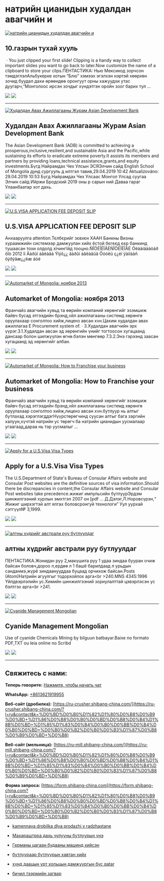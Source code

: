 # натрийн цианидын худалдан авагчийн и

<a href="https://swt.shibang-china.com/?l=ru&img&k=%D0%BD%D0%B0%D1%82%D1%80%D0%B8%D0%B9%D0%BD+%D1%86%D0%B8%D0%B0%D0%BD%D0%B8%D0%B4%D1%8B%D0%BD+%D1%85%D1%83%D0%B4%D0%B0%D0%BB%D0%B4%D0%B0%D0%BD+%D0%B0%D0%B2%D0%B0%D0%B3%D1%87%D0%B8%D0%B9%D0%BD+%D0%B8" target="_blank">![натрийн цианидын худалдан авагчийн и](http://static.shibang-china.com/all-800x300/397.jpg)</a>

## 10.газрын тухай хууль
&nbsp;&#0183;&#32;You just clipped your first slide! Clipping is a handy way to collect important slides you want to go back to later.Now customize the name of a clipboard to store your clips.ПЕНТАСТИКА: Нью Мексикод зорчсон тэмдэглэлАльбукерке хотын “Блю” хэмээх эгэлхэн нэртэй хөөрхөн зочид буудал дахи өрөөндөө оронгуут орны хажуудхи утас дуугарч,“Монголоос ирсэн зочдыг хүндэтгэн оройн зоог барих тул …


<a href="https://whatsapp.shibangsoft.com/WhatsApp.php" target="_blank" title="WhatsApp">![](http://static.shibang-china.com/icon/whatsapp.png)</a> <a href="https://swt.shibang-china.com/?l=ru&icon&k=%D0%BD%D0%B0%D1%82%D1%80%D0%B8%D0%B9%D0%BD+%D1%86%D0%B8%D0%B0%D0%BD%D0%B8%D0%B4%D1%8B%D0%BD+%D1%85%D1%83%D0%B4%D0%B0%D0%BB%D0%B4%D0%B0%D0%BD+%D0%B0%D0%B2%D0%B0%D0%B3%D1%87%D0%B8%D0%B9%D0%BD+%D0%B8" target="_blank">![](http://static.shibang-china.com/icon/chat-ru.png)</a>

---

<a href="https://swt.shibang-china.com/?l=ru&img&k=%D0%BD%D0%B0%D1%82%D1%80%D0%B8%D0%B9%D0%BD+%D1%86%D0%B8%D0%B0%D0%BD%D0%B8%D0%B4%D1%8B%D0%BD+%D1%85%D1%83%D0%B4%D0%B0%D0%BB%D0%B4%D0%B0%D0%BD+%D0%B0%D0%B2%D0%B0%D0%B3%D1%87%D0%B8%D0%B9%D0%BD+%D0%B8" target="_blank">![Худалдан Авах Ажиллагааны Журам Asian Development Bank](http://static.shibang-china.com/all-800x300/302.jpg)</a>

## Худалдан Авах Ажиллагааны Журам Asian Development Bank
The Asian Development Bank (ADB) is committed to achieving a prosperous,inclusive,resilient,and sustainable Asia and the Pacific,while sustaining its efforts to eradicate extreme poverty.It assists its members and partners by providing loans,technical assistance,grants,and equity investments.Бүгд Найрамдах Чех Улсын ЭСЯЭлчин сайд English School of Mongolia дунд сургууль д илтгэл тавив,29.04.2019 10:42 Aktualizov&#225;no: 29.04.2019 10:53 Бүгд Найрамдах Чех Улсаас Монгол Улсад суугаа Элчин сайд Ийржи Бродский 2019 оны р сарын ний Даваа гараг Улаанбаатар хот дахь.


<a href="https://whatsapp.shibangsoft.com/WhatsApp.php" target="_blank" title="WhatsApp">![](http://static.shibang-china.com/icon/whatsapp.png)</a> <a href="https://swt.shibang-china.com/?l=ru&icon&k=%D0%BD%D0%B0%D1%82%D1%80%D0%B8%D0%B9%D0%BD+%D1%86%D0%B8%D0%B0%D0%BD%D0%B8%D0%B4%D1%8B%D0%BD+%D1%85%D1%83%D0%B4%D0%B0%D0%BB%D0%B4%D0%B0%D0%BD+%D0%B0%D0%B2%D0%B0%D0%B3%D1%87%D0%B8%D0%B9%D0%BD+%D0%B8" target="_blank">![](http://static.shibang-china.com/icon/chat-ru.png)</a>

---

<a href="https://swt.shibang-china.com/?l=ru&img&k=%D0%BD%D0%B0%D1%82%D1%80%D0%B8%D0%B9%D0%BD+%D1%86%D0%B8%D0%B0%D0%BD%D0%B8%D0%B4%D1%8B%D0%BD+%D1%85%D1%83%D0%B4%D0%B0%D0%BB%D0%B4%D0%B0%D0%BD+%D0%B0%D0%B2%D0%B0%D0%B3%D1%87%D0%B8%D0%B9%D0%BD+%D0%B8" target="_blank">![U.S.VISA APPLICATION FEE DEPOSIT SLIP](http://static.shibang-china.com/all-800x300/1219.jpg)</a>

## U.S.VISA APPLICATION FEE DEPOSIT SLIP
Анхааруулга attention.Тєлбєрийг зєвхєн ХААН Банкны Визны хураамжийн системээр дамжуулан хийх ёстой бєгєєд єєр банкинд тушаасан тохи олдолд хїчингїйд тооцно.&#209;&#206;&#214;&#200;&#206;&#203;&#206;&#195;&#200;&#209;&#206;&#214;&#200;&#206;&#203;&#206;&#195;&#200; &#211;&#235;&#224;&#224;&#237;&#225;&#224;&#224;&#242;&#224;&#240; &#245;&#238;&#242; 2012 &#238;&#237; &#195;&#224;&#240;&#251;&#237; &#224;&#226;&#235;&#224;&#227;&#224; &#221;&#237;&#253;&#245;&#191;&#191; &#227;&#224;&#240;&#251;&#237; &#224;&#226;&#235;&#224;&#227;&#251;&#227; &#213;&#243;&#243;&#235;&#252; &#231;&#191;&#233;&#237; &#255;&#224;&#236;&#237;&#224;&#224;&#241; &#245;&#253;&#240;&#253;&#227;&#230;&#191;&#191;&#235;&#230; &#225;&#243;&#233;


<a href="https://whatsapp.shibangsoft.com/WhatsApp.php" target="_blank" title="WhatsApp">![](http://static.shibang-china.com/icon/whatsapp.png)</a> <a href="https://swt.shibang-china.com/?l=ru&icon&k=%D0%BD%D0%B0%D1%82%D1%80%D0%B8%D0%B9%D0%BD+%D1%86%D0%B8%D0%B0%D0%BD%D0%B8%D0%B4%D1%8B%D0%BD+%D1%85%D1%83%D0%B4%D0%B0%D0%BB%D0%B4%D0%B0%D0%BD+%D0%B0%D0%B2%D0%B0%D0%B3%D1%87%D0%B8%D0%B9%D0%BD+%D0%B8" target="_blank">![](http://static.shibang-china.com/icon/chat-ru.png)</a>

---

<a href="https://swt.shibang-china.com/?l=ru&img&k=%D0%BD%D0%B0%D1%82%D1%80%D0%B8%D0%B9%D0%BD+%D1%86%D0%B8%D0%B0%D0%BD%D0%B8%D0%B4%D1%8B%D0%BD+%D1%85%D1%83%D0%B4%D0%B0%D0%BB%D0%B4%D0%B0%D0%BD+%D0%B0%D0%B2%D0%B0%D0%B3%D1%87%D0%B8%D0%B9%D0%BD+%D0%B8" target="_blank">![Automarket of Mongolia: ноября 2013](http://static.shibang-china.com/all-800x300/19.jpg)</a>

## Automarket of Mongolia: ноября 2013
Франчайз авагчийн хувьд та өөрийн компаний хөрөнгийг эзэмшиж байвч бусад этгээдийн брэнд,vйл ажиллагааны системд хөрөнгө оруулахаар сонголтоо хийж,лиценз авсан хvн.Цахим худалдан авах ажиллагаа E Procurement system of.&nbsp;&#0183;&#32;3.Худалдан авагчийн эрх үүрэг.3.1.Худалдан авсан эд хөрөнгийн үнийг тогтоосон хугацаанд дансаар болон шилжүүлэн өгнө.бэлэн мөнгөөр 7.3.2.Энэ гэрээнд заасан хугацаанд эд хөрөнгийг албан.


<a href="https://whatsapp.shibangsoft.com/WhatsApp.php" target="_blank" title="WhatsApp">![](http://static.shibang-china.com/icon/whatsapp.png)</a> <a href="https://swt.shibang-china.com/?l=ru&icon&k=%D0%BD%D0%B0%D1%82%D1%80%D0%B8%D0%B9%D0%BD+%D1%86%D0%B8%D0%B0%D0%BD%D0%B8%D0%B4%D1%8B%D0%BD+%D1%85%D1%83%D0%B4%D0%B0%D0%BB%D0%B4%D0%B0%D0%BD+%D0%B0%D0%B2%D0%B0%D0%B3%D1%87%D0%B8%D0%B9%D0%BD+%D0%B8" target="_blank">![](http://static.shibang-china.com/icon/chat-ru.png)</a>

---

<a href="https://swt.shibang-china.com/?l=ru&img&k=%D0%BD%D0%B0%D1%82%D1%80%D0%B8%D0%B9%D0%BD+%D1%86%D0%B8%D0%B0%D0%BD%D0%B8%D0%B4%D1%8B%D0%BD+%D1%85%D1%83%D0%B4%D0%B0%D0%BB%D0%B4%D0%B0%D0%BD+%D0%B0%D0%B2%D0%B0%D0%B3%D1%87%D0%B8%D0%B9%D0%BD+%D0%B8" target="_blank">![Automarket of Mongolia: How to Franchise your business](http://static.shibang-china.com/all-800x300/549.jpg)</a>

## Automarket of Mongolia: How to Franchise your business
Франчайз авагчийн хувьд та өөрийн компаний хөрөнгийг эзэмшиж байвч бусад этгээдийн брэнд,vйл ажиллагааны системд хөрөнгө оруулахаар сонголтоо хийж,лиценз авсан хvн.бутлуур нь алтыг бутлахад хэрэглэгддэгНүүрстөрөгчинд суусан алтыг бага зэргийн халуун,хүчтэй натрийн ус төрөгч ба натрийн цианидын уусмалаар угаагаад,дараа нь тэр уусмалыг …


<a href="https://whatsapp.shibangsoft.com/WhatsApp.php" target="_blank" title="WhatsApp">![](http://static.shibang-china.com/icon/whatsapp.png)</a> <a href="https://swt.shibang-china.com/?l=ru&icon&k=%D0%BD%D0%B0%D1%82%D1%80%D0%B8%D0%B9%D0%BD+%D1%86%D0%B8%D0%B0%D0%BD%D0%B8%D0%B4%D1%8B%D0%BD+%D1%85%D1%83%D0%B4%D0%B0%D0%BB%D0%B4%D0%B0%D0%BD+%D0%B0%D0%B2%D0%B0%D0%B3%D1%87%D0%B8%D0%B9%D0%BD+%D0%B8" target="_blank">![](http://static.shibang-china.com/icon/chat-ru.png)</a>

---

<a href="https://swt.shibang-china.com/?l=ru&img&k=%D0%BD%D0%B0%D1%82%D1%80%D0%B8%D0%B9%D0%BD+%D1%86%D0%B8%D0%B0%D0%BD%D0%B8%D0%B4%D1%8B%D0%BD+%D1%85%D1%83%D0%B4%D0%B0%D0%BB%D0%B4%D0%B0%D0%BD+%D0%B0%D0%B2%D0%B0%D0%B3%D1%87%D0%B8%D0%B9%D0%BD+%D0%B8" target="_blank">![Apply for a U.S.Visa Visa Types](http://static.shibang-china.com/all-800x300/567.jpg)</a>

## Apply for a U.S.Visa Visa Types
The U.S.Department of State's Bureau of Consular Affairs website and Consular Post websites are the definitive sources of visa information.Should there be discrepancies in content,the Consular Affairs website and Consular Post websites take precedence.жижиг импульсийн бутлуурЭрдэм шинжилгээний хурлын эмхтгэл 2007 он [pdf … Д.Дэлэг,Л.Норовсүрэн,“ Жижиг ширхэгтэй алт ялгах боловсронгуй технологи” Уул уурхай сэтгүүл№ 3,1999.


<a href="https://whatsapp.shibangsoft.com/WhatsApp.php" target="_blank" title="WhatsApp">![](http://static.shibang-china.com/icon/whatsapp.png)</a> <a href="https://swt.shibang-china.com/?l=ru&icon&k=%D0%BD%D0%B0%D1%82%D1%80%D0%B8%D0%B9%D0%BD+%D1%86%D0%B8%D0%B0%D0%BD%D0%B8%D0%B4%D1%8B%D0%BD+%D1%85%D1%83%D0%B4%D0%B0%D0%BB%D0%B4%D0%B0%D0%BD+%D0%B0%D0%B2%D0%B0%D0%B3%D1%87%D0%B8%D0%B9%D0%BD+%D0%B8" target="_blank">![](http://static.shibang-china.com/icon/chat-ru.png)</a>

---

<a href="https://swt.shibang-china.com/?l=ru&img&k=%D0%BD%D0%B0%D1%82%D1%80%D0%B8%D0%B9%D0%BD+%D1%86%D0%B8%D0%B0%D0%BD%D0%B8%D0%B4%D1%8B%D0%BD+%D1%85%D1%83%D0%B4%D0%B0%D0%BB%D0%B4%D0%B0%D0%BD+%D0%B0%D0%B2%D0%B0%D0%B3%D1%87%D0%B8%D0%B9%D0%BD+%D0%B8" target="_blank">![алтны хүдрийг австрали руу бутлуулдаг](http://static.shibang-china.com/all-800x300/328.jpg)</a>

## алтны хүдрийг австрали руу бутлуулдаг
ПЕНТАСТИКА.Жонидан руу 2,макүшита руу 1 удаа зиндаа бууран очиж байсан боловч,дороо л,ердөө л 1 башё барилдаад л урьдын санданмэ,жүрё зиндаанууддаа буцаад орчихож байсан.Posts (Atom)Натрийн агуулгыг тодорхойлох арга&lt;br &gt;240.MNS 4345:1996 Үйлдвэрлэлийн ус.Химийн шинжилгээний зориулалттай цэвэрлэсэн ус бэлтгэх арга&lt;br &gt;241.


<a href="https://whatsapp.shibangsoft.com/WhatsApp.php" target="_blank" title="WhatsApp">![](http://static.shibang-china.com/icon/whatsapp.png)</a> <a href="https://swt.shibang-china.com/?l=ru&icon&k=%D0%BD%D0%B0%D1%82%D1%80%D0%B8%D0%B9%D0%BD+%D1%86%D0%B8%D0%B0%D0%BD%D0%B8%D0%B4%D1%8B%D0%BD+%D1%85%D1%83%D0%B4%D0%B0%D0%BB%D0%B4%D0%B0%D0%BD+%D0%B0%D0%B2%D0%B0%D0%B3%D1%87%D0%B8%D0%B9%D0%BD+%D0%B8" target="_blank">![](http://static.shibang-china.com/icon/chat-ru.png)</a>

---

<a href="https://swt.shibang-china.com/?l=ru&img&k=%D0%BD%D0%B0%D1%82%D1%80%D0%B8%D0%B9%D0%BD+%D1%86%D0%B8%D0%B0%D0%BD%D0%B8%D0%B4%D1%8B%D0%BD+%D1%85%D1%83%D0%B4%D0%B0%D0%BB%D0%B4%D0%B0%D0%BD+%D0%B0%D0%B2%D0%B0%D0%B3%D1%87%D0%B8%D0%B9%D0%BD+%D0%B8" target="_blank">![Cyanide Management Mongolian](http://static.shibang-china.com/all-800x300/821.jpg)</a>

## Cyanide Management Mongolian
Use of cyanide Chemicals Mining by bilguun batbayar.Baixe no formato PDF,TXT ou leia online no Scribd

<a href="https://whatsapp.shibangsoft.com/WhatsApp.php" target="_blank" title="WhatsApp">![](http://static.shibang-china.com/icon/whatsapp.png)</a> <a href="https://swt.shibang-china.com/?l=ru&icon&k=%D0%BD%D0%B0%D1%82%D1%80%D0%B8%D0%B9%D0%BD+%D1%86%D0%B8%D0%B0%D0%BD%D0%B8%D0%B4%D1%8B%D0%BD+%D1%85%D1%83%D0%B4%D0%B0%D0%BB%D0%B4%D0%B0%D0%BD+%D0%B0%D0%B2%D0%B0%D0%B3%D1%87%D0%B8%D0%B9%D0%BD+%D0%B8" target="_blank">![](http://static.shibang-china.com/icon/chat-ru.png)</a>

---
## Свяжитесь с нами:

**Теперь говорите:** [Нажмите, чтобы начать чат](https://swt.shibang-china.com?l=ru&contact&k=%D0%BD%D0%B0%D1%82%D1%80%D0%B8%D0%B9%D0%BD+%D1%86%D0%B8%D0%B0%D0%BD%D0%B8%D0%B4%D1%8B%D0%BD+%D1%85%D1%83%D0%B4%D0%B0%D0%BB%D0%B4%D0%B0%D0%BD+%D0%B0%D0%B2%D0%B0%D0%B3%D1%87%D0%B8%D0%B9%D0%BD+%D0%B8)

**WhatsApp:**  [+8613621919955](https://whatsapp.shibangsoft.com/WhatsApp.php)

**Веб-сайт (дробилка):** [https://ru-crusher.shibang-china.com/](https://ru-crusher.shibang-china.com/?l=ru&contact&k=%D0%BD%D0%B0%D1%82%D1%80%D0%B8%D0%B9%D0%BD+%D1%86%D0%B8%D0%B0%D0%BD%D0%B8%D0%B4%D1%8B%D0%BD+%D1%85%D1%83%D0%B4%D0%B0%D0%BB%D0%B4%D0%B0%D0%BD+%D0%B0%D0%B2%D0%B0%D0%B3%D1%87%D0%B8%D0%B9%D0%BD+%D0%B8)

**Веб-сайт (мельница):** [https://ru-mill.shibang-china.com/](https://ru-mill.shibang-china.com/?l=ru&contact&k=%D0%BD%D0%B0%D1%82%D1%80%D0%B8%D0%B9%D0%BD+%D1%86%D0%B8%D0%B0%D0%BD%D0%B8%D0%B4%D1%8B%D0%BD+%D1%85%D1%83%D0%B4%D0%B0%D0%BB%D0%B4%D0%B0%D0%BD+%D0%B0%D0%B2%D0%B0%D0%B3%D1%87%D0%B8%D0%B9%D0%BD+%D0%B8)

**Форма запроса:** [https://form.shibang-china.com](https://form.shibang-china.com?l=ru&contact&k=%D0%BD%D0%B0%D1%82%D1%80%D0%B8%D0%B9%D0%BD+%D1%86%D0%B8%D0%B0%D0%BD%D0%B8%D0%B4%D1%8B%D0%BD+%D1%85%D1%83%D0%B4%D0%B0%D0%BB%D0%B4%D0%B0%D0%BD+%D0%B0%D0%B2%D0%B0%D0%B3%D1%87%D0%B8%D0%B9%D0%BD+%D0%B8)

* [kamennaya drobilka dlya prodazhi v radzhastane](../126/kamennaya%20drobilka%20dlya%20prodazhi%20v%20radzhastane.md)

* [Махараштрра дахь чулууны бутлуурын үнэ](../130/%D0%9C%D0%B0%D1%85%D0%B0%D1%80%D0%B0%D1%88%D1%82%D1%80%D1%80%D0%B0%20%D0%B4%D0%B0%D1%85%D1%8C%20%D1%87%D1%83%D0%BB%D1%83%D1%83%D0%BD%D1%8B%20%D0%B1%D1%83%D1%82%D0%BB%D1%83%D1%83%D1%80%D1%8B%D0%BD%20%D2%AF%D0%BD%D1%8D.md)

* [Германы цагаан будааны машинд хийсэн](../129/%D0%93%D0%B5%D1%80%D0%BC%D0%B0%D0%BD%D1%8B%20%D1%86%D0%B0%D0%B3%D0%B0%D0%B0%D0%BD%20%D0%B1%D1%83%D0%B4%D0%B0%D0%B0%D0%BD%D1%8B%20%D0%BC%D0%B0%D1%88%D0%B8%D0%BD%D0%B4%20%D1%85%D0%B8%D0%B9%D1%81%D1%8D%D0%BD.md)

* [бутлуураар бутлуурын хавтан хийх](../129/%D0%B1%D1%83%D1%82%D0%BB%D1%83%D1%83%D1%80%D0%B0%D0%B0%D1%80%20%D0%B1%D1%83%D1%82%D0%BB%D1%83%D1%83%D1%80%D1%8B%D0%BD%20%D1%85%D0%B0%D0%B2%D1%82%D0%B0%D0%BD%20%D1%85%D0%B8%D0%B9%D1%85.md)

* [хүнд даацын урт хольцын дамжуургын бүс qatar](../127/%D1%85%D2%AF%D0%BD%D0%B4%20%D0%B4%D0%B0%D0%B0%D1%86%D1%8B%D0%BD%20%D1%83%D1%80%D1%82%20%D1%85%D0%BE%D0%BB%D1%8C%D1%86%D1%8B%D0%BD%20%D0%B4%D0%B0%D0%BC%D0%B6%D1%83%D1%83%D1%80%D0%B3%D1%8B%D0%BD%20%D0%B1%D2%AF%D1%81%20qatar.md)

* [бичил тээрмийн загвар](../126/%D0%B1%D0%B8%D1%87%D0%B8%D0%BB%20%D1%82%D1%8D%D1%8D%D1%80%D0%BC%D0%B8%D0%B9%D0%BD%20%D0%B7%D0%B0%D0%B3%D0%B2%D0%B0%D1%80.md)